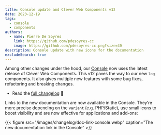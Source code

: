 ```yaml
---
title: Console update and Clever Web Components v12
date: 2023-12-19
tags:
  - console
  - components
authors:
  - name: Pierre De Soyres
    link: https://github.com/pdesoyres-cc
    image: https://github.com/pdesoyres-cc.png?size=40
description: Console update with new icons for the documentation
excludeSearch: true
---
```


Among other changes under the hood, our [Console](https://console.clever-cloud.com) now uses the latest release of Clever Web Components. This v12 paves the way to our new `log` components. It also gives multiple new features with some bug fixes, refactoring and breaking changes.

- Read the [full changelog](https://github.com/CleverCloud/clever-components/releases/tag/12.0.0) 📖

Links to the new documentation are now available in the Console. They're more precise depending on the `variant` (e.g. PHP/Static), use small icons to boost visibility and are now effective for applications and add-ons:

{{< figure src="/images/changelog/doc-link-console.webp" caption="The new documentation link in the Console" >}}
